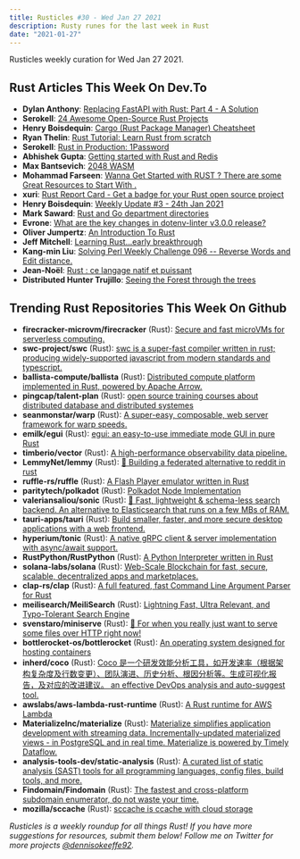 ```yaml
---
title: Rusticles #30 - Wed Jan 27 2021
description: Rusty runes for the last week in Rust
date: "2021-01-27"
---
```


Rusticles weekly curation for Wed Jan 27 2021.

## Rust Articles This Week On Dev.To

- **Dylan Anthony**: [Replacing FastAPI with Rust: Part 4 - A Solution](https://dev.to/dbanty/replacing-fastapi-with-rust-part-4-a-solution-2kf9)
- **Serokell**: [24 Awesome Open-Source Rust Projects](https://dev.to/serokell/24-awesome-open-source-rust-projects-5cn4)
- **Henry Boisdequin**: [Cargo (Rust Package Manager) Cheatsheet](https://dev.to/hb/cargo-rust-package-manager-cheatsheet-5576)
- **Ryan Thelin**: [Rust Tutorial: Learn Rust from scratch](https://dev.to/educative/rust-tutorial-learn-rust-from-scratch-2lp0)
- **Serokell**: [Rust in Production: 1Password](https://dev.to/serokell/rust-in-production-1password-5d29)
- **Abhishek Gupta**: [Getting started with Rust and Redis](https://dev.to/itnext/getting-started-with-rust-and-redis-4h79)
- **Max Bantsevich**: [2048 WASM](https://dev.to/dev_family/2048-wasm-45gc)
- **Mohammad Farseen**: [Wanna Get Started with RUST ? There are some Great Resources to Start With .](https://dev.to/mohd_farseen/wanna-get-started-with-rust-there-are-some-great-resources-to-start-with-3ojo)
- **xuri**: [Rust Report Card - Get a badge for your Rust open source project](https://dev.to/xuri/rust-report-card-get-a-badge-for-your-rust-open-source-project-2gf8)
- **Henry Boisdequin**: [Weekly Update #3 - 24th Jan 2021](https://dev.to/hb/weekly-update-3-24th-jan-2021-5780)
- **Mark Saward**: [Rust and Go department directories](https://dev.to/mark_saward/rust-and-go-department-directories-bla)
- **Evrone**: [What are the key changes in dotenv-linter v3.0.0 release?](https://dev.to/evrone/what-are-the-key-changes-in-dotenv-linter-v3-0-0-release-3od8)
- **Oliver Jumpertz**: [An Introduction To Rust](https://dev.to/oliverjumpertz/an-introduction-to-rust-1ajp)
- **Jeff Mitchell**: [Learning Rust...early breakthrough](https://dev.to/sentinel1909/learning-rust-early-breakthrough-3ihh)
- **Kang-min Liu**: [Solving Perl Weekly Challenge 096 -- Reverse Words and Edit distance.](https://dev.to/gugod/solving-perl-weekly-challenge-096-reverse-words-and-edit-distance-42lk)
- **Jean-Noël**: [Rust : ce langage natif et puissant](https://dev.to/younup/rust-ce-langage-natif-et-puissant-4d8)
- **Distributed Hunter Trujillo**: [Seeing the Forest through the trees](https://dev.to/cryptoquick/seeing-the-forest-through-the-trees-25md)

## Trending Rust Repositories This Week On Github

- **firecracker-microvm/firecracker** (Rust): [Secure and fast microVMs for serverless computing.](https://github.com/firecracker-microvm/firecracker)
- **swc-project/swc** (Rust): [swc is a super-fast compiler written in rust; producing widely-supported javascript from modern standards and typescript.](https://github.com/swc-project/swc)
- **ballista-compute/ballista** (Rust): [Distributed compute platform implemented in Rust, powered by Apache Arrow.](https://github.com/ballista-compute/ballista)
- **pingcap/talent-plan** (Rust): [open source training courses about distributed database and distributed systemes](https://github.com/pingcap/talent-plan)
- **seanmonstar/warp** (Rust): [A super-easy, composable, web server framework for warp speeds.](https://github.com/seanmonstar/warp)
- **emilk/egui** (Rust): [egui: an easy-to-use immediate mode GUI in pure Rust](https://github.com/emilk/egui)
- **timberio/vector** (Rust): [A high-performance observability data pipeline.](https://github.com/timberio/vector)
- **LemmyNet/lemmy** (Rust): [🐀 Building a federated alternative to reddit in rust](https://github.com/LemmyNet/lemmy)
- **ruffle-rs/ruffle** (Rust): [A Flash Player emulator written in Rust](https://github.com/ruffle-rs/ruffle)
- **paritytech/polkadot** (Rust): [Polkadot Node Implementation](https://github.com/paritytech/polkadot)
- **valeriansaliou/sonic** (Rust): [🦔 Fast, lightweight & schema-less search backend. An alternative to Elasticsearch that runs on a few MBs of RAM.](https://github.com/valeriansaliou/sonic)
- **tauri-apps/tauri** (Rust): [Build smaller, faster, and more secure desktop applications with a web frontend.](https://github.com/tauri-apps/tauri)
- **hyperium/tonic** (Rust): [A native gRPC client & server implementation with async/await support.](https://github.com/hyperium/tonic)
- **RustPython/RustPython** (Rust): [A Python Interpreter written in Rust](https://github.com/RustPython/RustPython)
- **solana-labs/solana** (Rust): [Web-Scale Blockchain for fast, secure, scalable, decentralized apps and marketplaces.](https://github.com/solana-labs/solana)
- **clap-rs/clap** (Rust): [A full featured, fast Command Line Argument Parser for Rust](https://github.com/clap-rs/clap)
- **meilisearch/MeiliSearch** (Rust): [Lightning Fast, Ultra Relevant, and Typo-Tolerant Search Engine](https://github.com/meilisearch/MeiliSearch)
- **svenstaro/miniserve** (Rust): [🌟 For when you really just want to serve some files over HTTP right now!](https://github.com/svenstaro/miniserve)
- **bottlerocket-os/bottlerocket** (Rust): [An operating system designed for hosting containers](https://github.com/bottlerocket-os/bottlerocket)
- **inherd/coco** (Rust): [Coco 是一个研发效能分析工具，如开发速率（根据架构复杂度及行数变更）、团队演进、历史分析、根因分析等。生成可视化报告，及对应的改进建议。 an effective DevOps analysis and auto-suggest tool.](https://github.com/inherd/coco)
- **awslabs/aws-lambda-rust-runtime** (Rust): [A Rust runtime for AWS Lambda](https://github.com/awslabs/aws-lambda-rust-runtime)
- **MaterializeInc/materialize** (Rust): [Materialize simplifies application development with streaming data. Incrementally-updated materialized views - in PostgreSQL and in real time. Materialize is powered by Timely Dataflow.](https://github.com/MaterializeInc/materialize)
- **analysis-tools-dev/static-analysis** (Rust): [A curated list of static analysis (SAST) tools for all programming languages, config files, build tools, and more.](https://github.com/analysis-tools-dev/static-analysis)
- **Findomain/Findomain** (Rust): [The fastest and cross-platform subdomain enumerator, do not waste your time.](https://github.com/Findomain/Findomain)
- **mozilla/sccache** (Rust): [sccache is ccache with cloud storage](https://github.com/mozilla/sccache)

_Rusticles is a weekly roundup for all things Rust! If you have more suggestions for resources, submit them below! Follow me on Twitter for more projects [@dennisokeeffe92](https://twitter.com/dennisokeeffe92)._